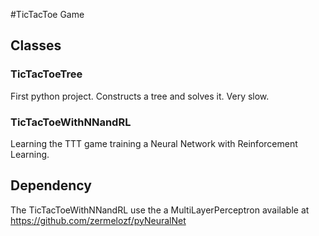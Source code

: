 #TicTacToe Game 

## Classes
### TicTacToeTree
First python project.
Constructs a tree and solves it. Very slow.

### TicTacToeWithNNandRL
Learning the TTT game training a Neural Network with Reinforcement Learning.

## Dependency
The TicTacToeWithNNandRL use the a MultiLayerPerceptron available at https://github.com/zermelozf/pyNeuralNet